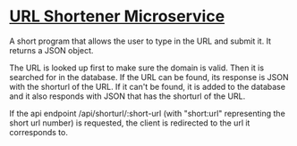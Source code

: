 # [URL Shortener Microservice](https://www.freecodecamp.org/learn/apis-and-microservices/apis-and-microservices-projects/url-shortener-microservice)
A short program that allows the user to type in the URL and submit it. It returns a JSON object.

The URL is looked up first to make sure the domain is valid. Then it is searched for in the database.
If the URL can be found, its response is JSON with the shorturl of the URL. If it can't be found,
it is added to the database and it also responds with JSON that has the shorturl of the URL.

If the api endpoint /api/shorturl/:short-url (with "short:url" representing the short url number) is requested,
the client is redirected to the url it corresponds to.